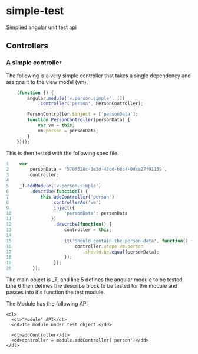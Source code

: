 # simple-test
Simplied angular unit test api


## Controllers

### A simple controller
The following is a very simple controller that takes a single dependency and assigns it to the view model (vm).
```javascript
    (function () {
        angular.module('v.person.simple', [])
		    .controller('person', PersonController);

        PersonController.$inject = ['personData'];
        function PersonController(personData) {
            var vm = this;
            vm.person = personData;
        }
    })();

```

This is then tested with the following spec file.

```javascript
1    var
2        personData = '570f528c-1e3d-48cd-b8c4-0dca27f91159',
3        controller;
4
5    _T.addModule('v.person.simple')
6        .describe(function() {
7            this.addController('person')
8                .controllerAs('vm')
9                .inject({
10                    'personData': personData
11               })
12                .describe(function() {
13                    controller = this;
14
15                    it('Should contain the person data', function() {
16                        controller.scope.vm.person
17                           .should.be.equal(personData);
18                    });
19                });
20        });
```

The main object is _T, and line 5 defines the angular module to be tested.  Line 6 then defines the describe block to be tested for the module and passes into it's function the test module.

The Module has the following API
```
<dl>
  <dt>"Module" API</dt>
  <dd>The module under test object.</dd>

  <dt>addController</dt>
  <dd>controller = module.addController('person')</dd>
</dl>
```
